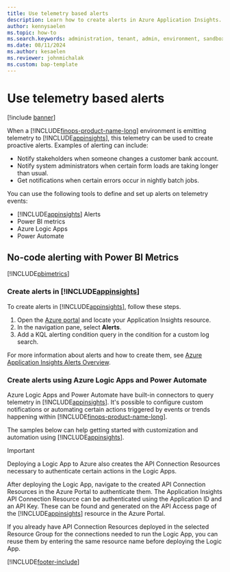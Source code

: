 ```yaml
---
title: Use telemetry based alerts
description: Learn how to create alerts in Azure Application Insights.  
author: kennysaelen
ms.topic: how-to
ms.search.keywords: administration, tenant, admin, environment, sandbox, telemetry
ms.date: 08/11/2024
ms.author: kesaelen
ms.reviewer: johnmichalak
ms.custom: bap-template
---
```


# Use telemetry based alerts

[!include [banner](../includes/banner.md)]

When a [!INCLUDE[finops-product-name-long](includes/finops-product-name-long.md)] environment is emitting telemetry to [!INCLUDE[appinsights](./includes/azure-application-insights-name.md)], this telemetry can be used to create proactive alerts. Examples of alerting can include:

- Notify stakeholders when someone changes a customer bank account.
- Notify system administrators when certain form loads are taking longer than usual.
- Get notifications when certain errors occur in nightly batch jobs.

You can use the following tools to define and set up alerts on telemetry events:

- [!INCLUDE[appinsights](./includes/azure-application-insights-name.md)] Alerts
- Power BI metrics
- Azure Logic Apps
- Power Automate

## No-code alerting with Power BI Metrics

[!INCLUDE[pbimetrics](includes/include-telemetry-alerting-powerbi-metrics.md)]

### Create alerts in [!INCLUDE[appinsights](./includes/azure-application-insights-name.md)]

To create alerts in [!INCLUDE[appinsights](./includes/azure-application-insights-name.md)], follow these steps.

1. Open the [Azure portal](https://portal.azure.com) and locate your Application Insights resource.
1. In the navigation pane, select **Alerts**.
1. Add a KQL alerting condition query in the condition for a custom log search.

For more information about alerts and how to create them, see [Azure Application Insights Alerts Overview](/azure/azure-monitor/alerts/alerts-overview). 

### Create alerts using Azure Logic Apps and Power Automate

Azure Logic Apps and Power Automate have built-in connectors to query telemetry in [!INCLUDE[appinsights](includes/azure-application-insights-name.md)]. It's possible to configure custom notifications or automating certain actions triggered by events or trends happening within [!INCLUDE[finops-product-name-long](./includes/finops-product-name-long.md)].

The samples below can help getting started with customization and automation using [!INCLUDE[appinsights](./includes/azure-application-insights-name.md)].

> [!IMPORTANT]
> Deploying a Logic App to Azure also creates the API Connection Resources necessary to authenticate certain actions in the Logic Apps.
>
> After deploying the Logic App, navigate to the created API Connection Resources in the Azure Portal to authenticate them. The Application Insights API Connection Resource can be authenticated using the Application ID and an API Key. These can be found and generated on the API Access page of the [!INCLUDE[appinsights](./includes/azure-application-insights-name.md)] resource in the Azure Portal.
>
> If you already have API Connection Resources deployed in the selected Resource Group for the connections needed to run the Logic App, you can reuse them by entering the same resource name before deploying the Logic App.

[!INCLUDE[footer-include](../../../includes/footer-banner.md)]
